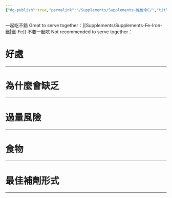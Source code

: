 ```yaml
---
{"dg-publish":true,"permalink":"/Supplements/Supplements-維他命C/","title":"維他命C","noteIcon":"1","created":"2024-08-25T11:25:33.000+08:00","updated":"2024-09-04T22:47:35.389+08:00"}
---
```


一起吃不錯 Great to serve together：[[Supplements/Supplements-Fe-Iron-鐵\|鐵-Fe]]
不要一起吃 Not recommended to serve together：

# 好處



---

# 為什麼會缺乏



---

# 過量風險



---

# 食物



---

# 最佳補劑形式



---



